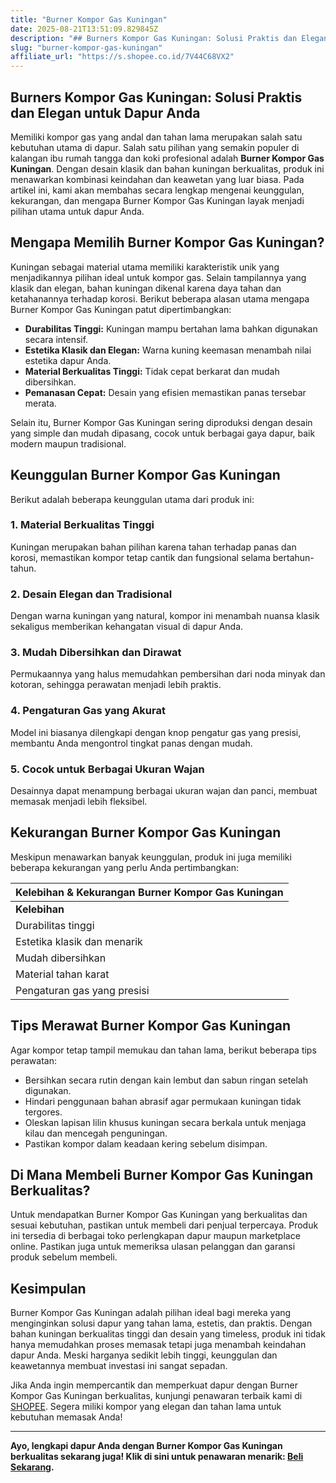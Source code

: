 ```yaml
---
title: "Burner Kompor Gas Kuningan"
date: 2025-08-21T13:51:09.829845Z
description: "## Burners Kompor Gas Kuningan: Solusi Praktis dan Elegan untuk Dapur Anda..."
slug: "burner-kompor-gas-kuningan"
affiliate_url: "https://s.shopee.co.id/7V44C68VX2"
---
```

## Burners Kompor Gas Kuningan: Solusi Praktis dan Elegan untuk Dapur Anda

Memiliki kompor gas yang andal dan tahan lama merupakan salah satu kebutuhan utama di dapur. Salah satu pilihan yang semakin populer di kalangan ibu rumah tangga dan koki profesional adalah **Burner Kompor Gas Kuningan**. Dengan desain klasik dan bahan kuningan berkualitas, produk ini menawarkan kombinasi keindahan dan keawetan yang luar biasa. Pada artikel ini, kami akan membahas secara lengkap mengenai keunggulan, kekurangan, dan mengapa Burner Kompor Gas Kuningan layak menjadi pilihan utama untuk dapur Anda.

## Mengapa Memilih Burner Kompor Gas Kuningan?

Kuningan sebagai material utama memiliki karakteristik unik yang menjadikannya pilihan ideal untuk kompor gas. Selain tampilannya yang klasik dan elegan, bahan kuningan dikenal karena daya tahan dan ketahanannya terhadap korosi. Berikut beberapa alasan utama mengapa Burner Kompor Gas Kuningan patut dipertimbangkan:

- **Durabilitas Tinggi:** Kuningan mampu bertahan lama bahkan digunakan secara intensif.
- **Estetika Klasik dan Elegan:** Warna kuning keemasan menambah nilai estetika dapur Anda.
- **Material Berkualitas Tinggi:** Tidak cepat berkarat dan mudah dibersihkan.
- **Pemanasan Cepat:** Desain yang efisien memastikan panas tersebar merata.

Selain itu, Burner Kompor Gas Kuningan sering diproduksi dengan desain yang simple dan mudah dipasang, cocok untuk berbagai gaya dapur, baik modern maupun tradisional.

## Keunggulan Burner Kompor Gas Kuningan

Berikut adalah beberapa keunggulan utama dari produk ini:

### 1. Material Berkualitas Tinggi
Kuningan merupakan bahan pilihan karena tahan terhadap panas dan korosi, memastikan kompor tetap cantik dan fungsional selama bertahun-tahun.

### 2. Desain Elegan dan Tradisional
Dengan warna kuningan yang natural, kompor ini menambah nuansa klasik sekaligus memberikan kehangatan visual di dapur Anda.

### 3. Mudah Dibersihkan dan Dirawat
Permukaannya yang halus memudahkan pembersihan dari noda minyak dan kotoran, sehingga perawatan menjadi lebih praktis.

### 4. Pengaturan Gas yang Akurat
Model ini biasanya dilengkapi dengan knop pengatur gas yang presisi, membantu Anda mengontrol tingkat panas dengan mudah.

### 5. Cocok untuk Berbagai Ukuran Wajan
Desainnya dapat menampung berbagai ukuran wajan dan panci, membuat memasak menjadi lebih fleksibel.

## Kekurangan Burner Kompor Gas Kuningan

Meskipun menawarkan banyak keunggulan, produk ini juga memiliki beberapa kekurangan yang perlu Anda pertimbangkan:

| **Kelebihan & Kekurangan Burner Kompor Gas Kuningan** |
|-----------------------------------------------------|
| **Kelebihan**                                      | **Kekurangan**                                    |
| Durabilitas tinggi                                | Harga sedikit lebih mahal dibandingkan bahan lain |
| Estetika klasik dan menarik                        | Membutuhkan perawatan agar tetap kinclong       |
| Mudah dibersihkan                                 | Kuningan bisa menguning kembali jika tidak dirawat |
| Material tahan karat                               | Berat sedikit lebih berat daripada material lain  |
| Pengaturan gas yang presisi                       | Variasi model terbatas dibandingkan bahan lain   |

## Tips Merawat Burner Kompor Gas Kuningan

Agar kompor tetap tampil memukau dan tahan lama, berikut beberapa tips perawatan:

- Bersihkan secara rutin dengan kain lembut dan sabun ringan setelah digunakan.
- Hindari penggunaan bahan abrasif agar permukaan kuningan tidak tergores.
- Oleskan lapisan lilin khusus kuningan secara berkala untuk menjaga kilau dan mencegah penguningan.
- Pastikan kompor dalam keadaan kering sebelum disimpan.

## Di Mana Membeli Burner Kompor Gas Kuningan Berkualitas?

Untuk mendapatkan Burner Kompor Gas Kuningan yang berkualitas dan sesuai kebutuhan, pastikan untuk membeli dari penjual terpercaya. Produk ini tersedia di berbagai toko perlengkapan dapur maupun marketplace online. Pastikan juga untuk memeriksa ulasan pelanggan dan garansi produk sebelum membeli.

## Kesimpulan

Burner Kompor Gas Kuningan adalah pilihan ideal bagi mereka yang menginginkan solusi dapur yang tahan lama, estetis, dan praktis. Dengan bahan kuningan berkualitas tinggi dan desain yang timeless, produk ini tidak hanya memudahkan proses memasak tetapi juga menambah keindahan dapur Anda. Meski harganya sedikit lebih tinggi, keunggulan dan keawetannya membuat investasi ini sangat sepadan.

Jika Anda ingin mempercantik dan memperkuat dapur dengan Burner Kompor Gas Kuningan berkualitas, kunjungi penawaran terbaik kami di [SHOPEE](https://s.shopee.co.id/7V44C68VX2). Segera miliki kompor yang elegan dan tahan lama untuk kebutuhan memasak Anda!

---

**Ayo, lengkapi dapur Anda dengan Burner Kompor Gas Kuningan berkualitas sekarang juga! Klik di sini untuk penawaran menarik: [Beli Sekarang](https://s.shopee.co.id/7V44C68VX2).**